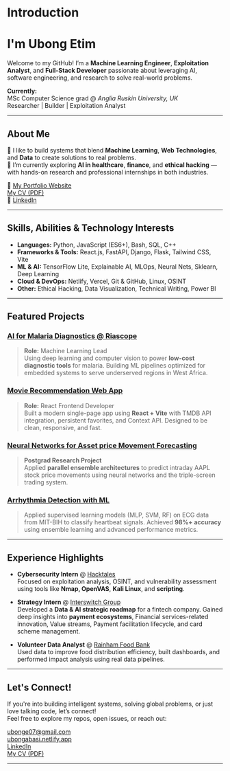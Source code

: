 # Introduction

# I'm Ubong Etim

Welcome to my GitHub! I’m a **Machine Learning Engineer**, **Exploitation Analyst**, and **Full-Stack Developer** passionate about leveraging AI, software engineering, and research to solve real-world problems.

 **Currently:**  
MSc Computer Science grad @ *Anglia Ruskin University, UK*  
 Researcher |  Builder |  Exploitation Analyst

---

##  About Me

🔹 I like to build systems that blend **Machine Learning**, **Web Technologies**, and **Data** to create solutions to real problems.  
🔹 I’m currently exploring **AI in healthcare**, **finance**, and **ethical hacking** — with hands-on research and professional internships in both industries.  


🔗 [My Portfolio Website](https://ubongabasi.netlify.app/)  
   [My CV (PDF)](https://simplify.jobs/resume/297d3620-8b89-4e76-9430-b8c5e4139921/share)  
🔗 [LinkedIn](https://linkedin.com/in/ubongetim)

---

##  Skills, Abilities & Technology Interests

- **Languages:** Python, JavaScript (ES6+), Bash, SQL, C++
- **Frameworks & Tools:** React.js, FastAPI, Django, Flask, Tailwind CSS, Vite
- **ML & AI:** TensorFlow Lite, Explainable AI, MLOps, Neural Nets, Sklearn, Deep Learning
- **Cloud & DevOps:** Netlify, Vercel, Git & GitHub, Linux, OSINT
- **Other:** Ethical Hacking, Data Visualization, Technical Writing, Power BI

---

##  Featured Projects

###  [AI for Malaria Diagnostics @ Riascope](https://www.riascope.com/)
> **Role:** Machine Learning Lead  
Using deep learning and computer vision to power **low-cost diagnostic tools** for malaria. Building ML pipelines optimized for embedded systems to serve underserved regions in West Africa.

###  [Movie Recommendation Web App](https://movie-recommendation-silk.vercel.app/)
> **Role:** React Frontend Developer  
Built a modern single-page app using **React + Vite** with TMDB API integration, persistent favorites, and Context API. Designed to be clean, responsive, and fast.

###  [Neural Networks for Asset price Movement Forecasting](https://www.scitepress.org/Papers/2025/131836/131836.pdf)
> **Postgrad Research Project**  
Applied **parallel ensemble architectures** to predict intraday AAPL stock price movements using neural networks and the triple-screen trading system.

###  [Arrhythmia Detection with ML](https://github.com/bongssss/ML-/tree/main)
> Applied supervised learning models (MLP, SVM, RF) on ECG data from MIT-BIH to classify heartbeat signals. Achieved **98%+ accuracy** using ensemble learning and advanced performance metrics.

---

##  Experience Highlights

-  **Cybersecurity Intern** @ [Hacktales](https://hacktales.com.ng/)  
  Focused on exploitation analysis, OSINT, and vulnerability assessment using tools like **Nmap, OpenVAS**, **Kali Linux**, and **scripting**.

-  **Strategy Intern** @ [Interswitch Group](https://interswitchgroup.com/home/)  
  Developed a **Data & AI strategic roadmap** for a fintech company. Gained deep insights into **payment ecosystems**, Financial services-related innovation, Value streams, Payment  facilitation lifecycle,  and card scheme management.

-  **Volunteer Data Analyst** @ [Rainham Food Bank](https://rainham.foodbank.org.uk/)  
  Used data to improve food distribution efficiency, built dashboards, and performed impact analysis using real data pipelines.

---

##  Let's Connect!

If you're into building intelligent systems, solving global problems, or just love talking code, let’s connect!  
Feel free to explore my repos, open issues, or reach out:

 ubonge07@gmail.com  
 [ubongabasi.netlify.app](https://ubongabasi.netlify.app/)  
 [LinkedIn](https://linkedin.com/in/ubongetim)  
 [My CV (PDF)](https://simplify.jobs/resume/297d3620-8b89-4e76-9430-b8c5e4139921/share)  

---


